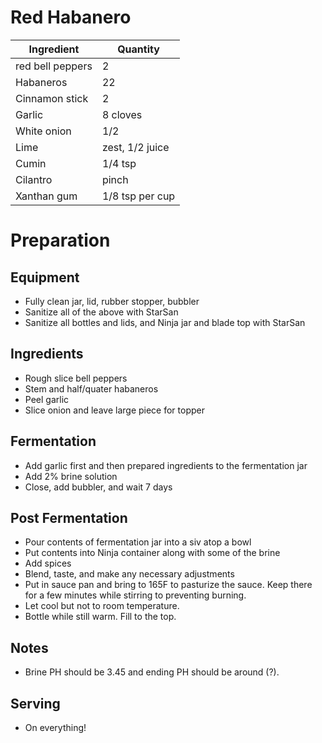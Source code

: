 # Red Habanero

| Ingredient     | Quantity        |
| -------------- | --------------- |
| red bell peppers  | 2               |
| Habaneros      | 22               |
| Cinnamon stick | 2               |
| Garlic         | 8 cloves        |
| White onion    | 1/2             |
| Lime           | zest, 1/2 juice |
| Cumin          | 1/4 tsp         |
| Cilantro       | pinch           |
| Xanthan gum    | 1/8 tsp per cup |

# Preparation

## Equipment

* Fully clean jar, lid, rubber stopper, bubbler
* Sanitize all of the above with StarSan
* Sanitize all bottles and lids, and Ninja jar and blade top with StarSan

## Ingredients

* Rough slice bell peppers
* Stem and half/quater habaneros
* Peel garlic
* Slice onion and leave large piece for topper

## Fermentation

* Add garlic first and then prepared ingredients to the fermentation jar
* Add 2% brine solution
* Close, add bubbler, and wait 7 days

## Post Fermentation

* Pour contents of fermentation jar into a siv atop a bowl
* Put contents into Ninja container along with some of the brine
* Add spices
* Blend, taste, and make any necessary adjustments
* Put in sauce pan and bring to 165F to pasturize the sauce. Keep there for a few minutes while stirring to preventing burning.
* Let cool but not to room temperature.
* Bottle while still warm. Fill to the top.

## Notes

* Brine PH should be 3.45 and ending PH should be around (?).

## Serving

* On everything!
